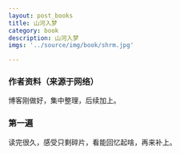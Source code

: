 ```yaml
---
layout: post_books
title: 山河入梦
category: book
description: 山河入梦
imgs: '../source/img/book/shrm.jpg'

---
```

### 作者资料（来源于网络）

博客刚做好，集中整理，后续加上。

### 第一遍

读完很久，感受只剩碎片，看能回忆起啥，再来补上。
 